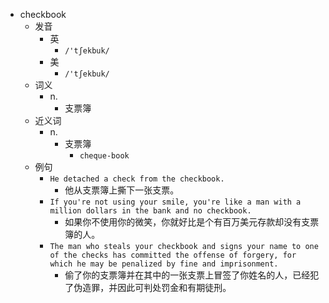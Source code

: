 - checkbook
  - 发音
    - 英
      - `/'tʃekbuk/`
    - 美
      - `/'tʃekbuk/`
  - 词义
    - n.
      - 支票簿
  - 近义词
    - n.
      - 支票簿
        - `cheque-book`
  - 例句
    - `He detached a check from the checkbook.`
      - 他从支票簿上撕下一张支票。
    - `If you're not using your smile, you're like a man with a million dollars in the bank and no checkbook.`
      - 如果你不使用你的微笑，你就好比是个有百万美元存款却没有支票簿的人。
    - `The man who steals your checkbook and signs your name to one of the checks has committed the offense of forgery, for which he may be penalized by fine and imprisonment.`
      - 偷了你的支票簿并在其中的一张支票上冒签了你姓名的人，已经犯了伪造罪，并因此可判处罚金和有期徒刑。

